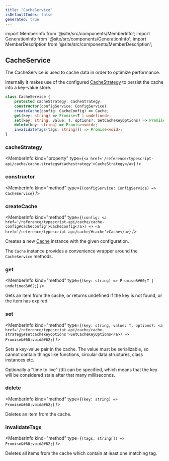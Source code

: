 ```yaml
---
title: "CacheService"
isDefaultIndex: false
generated: true
---
```

<!-- This file was generated from the Vendure source. Do not modify. Instead, re-run the "docs:build" script -->
import MemberInfo from '@site/src/components/MemberInfo';
import GenerationInfo from '@site/src/components/GenerationInfo';
import MemberDescription from '@site/src/components/MemberDescription';


## CacheService

<GenerationInfo sourceFile="packages/core/src/cache/cache.service.ts" sourceLine="20" packageName="@vendure/core" since="3.1.0" />

The CacheService is used to cache data in order to optimize performance.

Internally it makes use of the configured <a href='/reference/typescript-api/cache/cache-strategy#cachestrategy'>CacheStrategy</a> to persist
the cache into a key-value store.

```ts title="Signature"
class CacheService {
    protected cacheStrategy: CacheStrategy;
    constructor(configService: ConfigService)
    createCache(config: CacheConfig) => Cache;
    get(key: string) => Promise<T | undefined>;
    set(key: string, value: T, options?: SetCacheKeyOptions) => Promise<void>;
    delete(key: string) => Promise<void>;
    invalidateTags(tags: string[]) => Promise<void>;
}
```

<div className="members-wrapper">

### cacheStrategy

<MemberInfo kind="property" type={`<a href='/reference/typescript-api/cache/cache-strategy#cachestrategy'>CacheStrategy</a>`}   />


### constructor

<MemberInfo kind="method" type={`(configService: ConfigService) => CacheService`}   />


### createCache

<MemberInfo kind="method" type={`(config: <a href='/reference/typescript-api/cache/cache-config#cacheconfig'>CacheConfig</a>) => <a href='/reference/typescript-api/cache/#cache'>Cache</a>`}   />

Creates a new <a href='/reference/typescript-api/cache/#cache'>Cache</a> instance with the given configuration.

The `Cache` instance provides a convenience wrapper around the `CacheService`
methods.
### get

<MemberInfo kind="method" type={`(key: string) => Promise&#60;T | undefined&#62;`}   />

Gets an item from the cache, or returns undefined if the key is not found, or the
item has expired.
### set

<MemberInfo kind="method" type={`(key: string, value: T, options?: <a href='/reference/typescript-api/cache/cache-strategy#setcachekeyoptions'>SetCacheKeyOptions</a>) => Promise&#60;void&#62;`}   />

Sets a key-value pair in the cache. The value must be serializable, so cannot contain
things like functions, circular data structures, class instances etc.

Optionally a "time to live" (ttl) can be specified, which means that the key will
be considered stale after that many milliseconds.
### delete

<MemberInfo kind="method" type={`(key: string) => Promise&#60;void&#62;`}   />

Deletes an item from the cache.
### invalidateTags

<MemberInfo kind="method" type={`(tags: string[]) => Promise&#60;void&#62;`}   />

Deletes all items from the cache which contain at least one matching tag.


</div>
